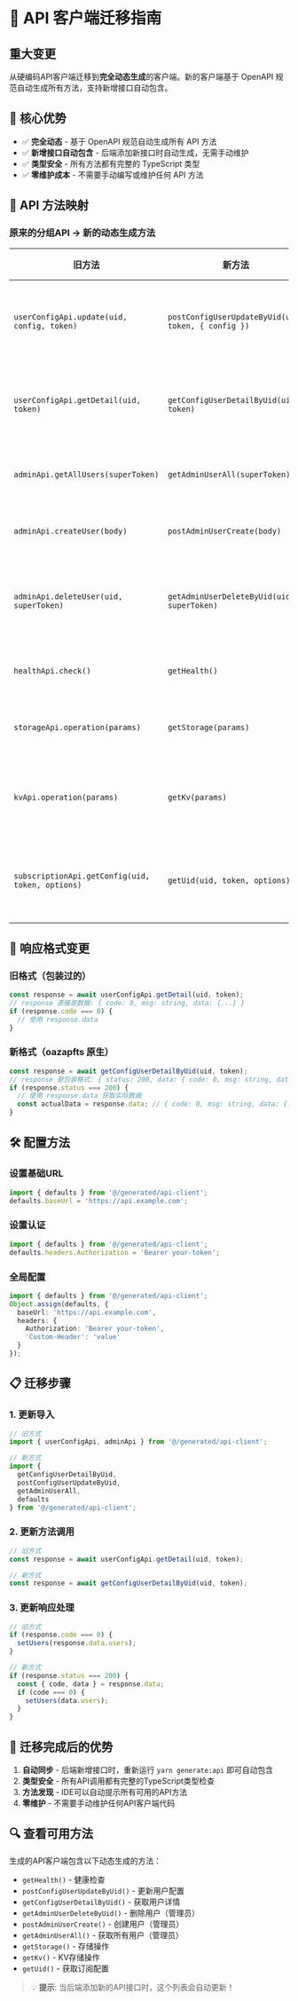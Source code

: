# 🚀 API 客户端迁移指南

## 重大变更
从硬编码API客户端迁移到**完全动态生成**的客户端。新的客户端基于 OpenAPI 规范自动生成所有方法，支持新增接口自动包含。

## 🎯 核心优势
- ✅ **完全动态** - 基于 OpenAPI 规范自动生成所有 API 方法
- ✅ **新增接口自动包含** - 后端添加新接口时自动生成，无需手动维护
- ✅ **类型安全** - 所有方法都有完整的 TypeScript 类型
- ✅ **零维护成本** - 不需要手动编写或维护任何 API 方法

## 🔄 API 方法映射

### 原来的分组API → 新的动态生成方法

| 旧方法 | 新方法 | 说明 |
|--------|--------|------|
| `userConfigApi.update(uid, config, token)` | `postConfigUserUpdateByUid(uid, token, { config })` | 参数顺序调整 |
| `userConfigApi.getDetail(uid, token)` | `getConfigUserDetailByUid(uid, token)` | 方法名更明确 |
| `adminApi.getAllUsers(superToken)` | `getAdminUserAll(superToken)` | 直接映射 |
| `adminApi.createUser(body)` | `postAdminUserCreate(body)` | 直接映射 |
| `adminApi.deleteUser(uid, superToken)` | `getAdminUserDeleteByUid(uid, superToken)` | 方法名更明确 |
| `healthApi.check()` | `getHealth()` | 简化名称 |
| `storageApi.operation(params)` | `getStorage(params)` | 直接映射 |
| `kvApi.operation(params)` | `getKv(params)` | 参数结构调整 |
| `subscriptionApi.getConfig(uid, token, options)` | `getUid(uid, token, options)` | 参数结构调整 |

## 📝 响应格式变更

### 旧格式（包装过的）
```typescript
const response = await userConfigApi.getDetail(uid, token);
// response 直接是数据: { code: 0, msg: string, data: {...} }
if (response.code === 0) {
  // 使用 response.data
}
```

### 新格式（oazapfts 原生）
```typescript
const response = await getConfigUserDetailByUid(uid, token);
// response 是包装格式: { status: 200, data: { code: 0, msg: string, data: {...} } }
if (response.status === 200) {
  // 使用 response.data 获取实际数据
  const actualData = response.data; // { code: 0, msg: string, data: {...} }
}
```

## 🛠️ 配置方法

### 设置基础URL
```typescript
import { defaults } from '@/generated/api-client';
defaults.baseUrl = 'https://api.example.com';
```

### 设置认证
```typescript
import { defaults } from '@/generated/api-client';
defaults.headers.Authorization = 'Bearer your-token';
```

### 全局配置
```typescript
import { defaults } from '@/generated/api-client';
Object.assign(defaults, {
  baseUrl: 'https://api.example.com',
  headers: {
    Authorization: 'Bearer your-token',
    'Custom-Header': 'value'
  }
});
```

## 📋 迁移步骤

### 1. 更新导入
```typescript
// 旧方式
import { userConfigApi, adminApi } from '@/generated/api-client';

// 新方式
import { 
  getConfigUserDetailByUid, 
  postConfigUserUpdateByUid,
  getAdminUserAll,
  defaults 
} from '@/generated/api-client';
```

### 2. 更新方法调用
```typescript
// 旧方式
const response = await userConfigApi.getDetail(uid, token);

// 新方式  
const response = await getConfigUserDetailByUid(uid, token);
```

### 3. 更新响应处理
```typescript
// 旧方式
if (response.code === 0) {
  setUsers(response.data.users);
}

// 新方式
if (response.status === 200) {
  const { code, data } = response.data;
  if (code === 0) {
    setUsers(data.users);
  }
}
```

## 🎉 迁移完成后的优势

1. **自动同步** - 后端新增接口时，重新运行 `yarn generate:api` 即可自动包含
2. **类型安全** - 所有API调用都有完整的TypeScript类型检查
3. **方法发现** - IDE可以自动提示所有可用的API方法
4. **零维护** - 不需要手动维护任何API客户端代码

## 🔍 查看可用方法

生成的API客户端包含以下动态生成的方法：
- `getHealth()` - 健康检查
- `postConfigUserUpdateByUid()` - 更新用户配置
- `getConfigUserDetailByUid()` - 获取用户详情
- `getAdminUserDeleteByUid()` - 删除用户（管理员）
- `postAdminUserCreate()` - 创建用户（管理员）
- `getAdminUserAll()` - 获取所有用户（管理员）
- `getStorage()` - 存储操作
- `getKv()` - KV存储操作
- `getUid()` - 获取订阅配置

> 💡 **提示**: 当后端添加新的API接口时，这个列表会自动更新！ 
